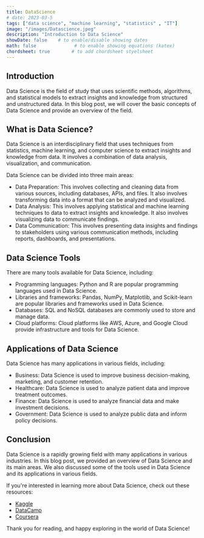```yaml
---
title: DataScience
# date: 2023-03-5
tags: ["data science", "machine learning", "statistics" , "IT"]
image: "/images/Datascience.jpeg"
description: "Introduction to Data Science"
showDate: false    # to enable/disable showing dates
math: false              # to enable showing equations (katex)
chordsheet: true        # to add chordsheet styelsheet
---
```


## Introduction

Data Science is the field of study that uses scientific methods, algorithms, and statistical models to extract insights and knowledge from structured and unstructured data. In this blog post, we will cover the basic concepts of Data Science and provide an overview of the field.

## What is Data Science?

Data Science is an interdisciplinary field that uses techniques from statistics, machine learning, and computer science to extract insights and knowledge from data. It involves a combination of data analysis, visualization, and communication.

Data Science can be divided into three main areas:

- Data Preparation: This involves collecting and cleaning data from various sources, including databases, APIs, and files. It also involves transforming data into a format that can be analyzed and visualized.
- Data Analysis: This involves applying statistical and machine learning techniques to data to extract insights and knowledge. It also involves visualizing data to communicate findings.
- Data Communication: This involves presenting data insights and findings to stakeholders using various communication methods, including reports, dashboards, and presentations.

## Data Science Tools

There are many tools available for Data Science, including:

- Programming languages: Python and R are popular programming languages used in Data Science.
- Libraries and frameworks: Pandas, NumPy, Matplotlib, and Scikit-learn are popular libraries and frameworks used in Data Science.
- Databases: SQL and NoSQL databases are commonly used to store and manage data.
- Cloud platforms: Cloud platforms like AWS, Azure, and Google Cloud provide infrastructure and tools for Data Science.


## Applications of Data Science

Data Science has many applications in various fields, including:

- Business: Data Science is used to improve business decision-making, marketing, and customer retention.
- Healthcare: Data Science is used to analyze patient data and improve treatment outcomes.
- Finance: Data Science is used to analyze financial data and make investment decisions.
- Government: Data Science is used to analyze public data and inform policy decisions.

## Conclusion

Data Science is a rapidly growing field with many applications in various industries. In this blog post, we provided an overview of Data Science and its main areas. We also discussed some of the tools used in Data Science and its applications in various fields.

If you're interested in learning more about Data Science, check out these resources:

- [Kaggle](https://www.kaggle.com/)
- [DataCamp](https://www.datacamp.com/)
- [Coursera](https://www.coursera.org/specializations/data-science)

Thank you for reading, and happy exploring in the world of Data Science!
